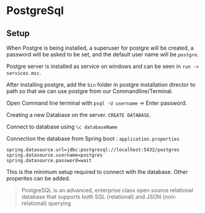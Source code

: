 # PostgreSql

## Setup

When Postgre is being installed, a superuser for postgre will be created, a password will be asked to be set, and the default user name will be `postgre`.

Postgre server is installed as service on windows and can be seen in `run -> services.msc`.

After installing postgre, add the `bin` folder in postgre installation director to path so that we can use postgre from our Commandline/Terminal.

Open Command line terminal with `psql -U username` -> Enter password.

Creating a new Database on the server. `CREATE DATABASE`.

Connect to database using `\c databaseName`

Connection the database from Spring boot  : `application.properties`

```properites
spring.datasource.url=jdbc:postgresql://localhost:5432/postgres
spring.datasource.username=postgres
spring.datasource.password=wait
```

This is the minimum setup required to connect with the database. Other properites can be added.

> PostgreSQL is an advanced, enterprise class open source relational database that supports both SQL (relational) and JSON (non-relational) querying
